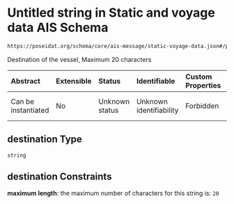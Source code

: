 # Untitled string in Static and voyage data AIS Schema

```txt
https://poseidat.org/schema/core/ais-message/static-voyage-data.json#/properties/destination
```

Destination of the vessel, Maximum 20 characters

| Abstract            | Extensible | Status         | Identifiable            | Custom Properties | Additional Properties | Access Restrictions | Defined In                                                                                          |
| :------------------ | :--------- | :------------- | :---------------------- | :---------------- | :-------------------- | :------------------ | :-------------------------------------------------------------------------------------------------- |
| Can be instantiated | No         | Unknown status | Unknown identifiability | Forbidden         | Allowed               | none                | [static-voyage-data.json*](schemas/core/ais-message/static-voyage-data.json "open original schema") |

## destination Type

`string`

## destination Constraints

**maximum length**: the maximum number of characters for this string is: `20`
